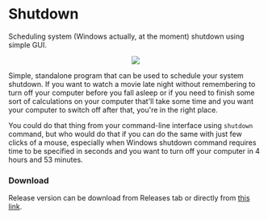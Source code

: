 # Shutdown
Scheduling system (Windows actually, at the moment) shutdown using simple GUI.

<p align="center">
<img src ="https://image.ibb.co/gdz9cy/shutdown1.png" />
</p>

Simple, standalone program that can be used to schedule your system shutdown. If you want to watch a movie late night without remembering to
turn off your computer before you fall asleep or if you need to finish some sort of calculations on your computer that'll take some
time and you want your computer to switch off after that, you're in the right place.

You could do that thing from your command-line interface using `shutdown` command, but who would do that if you can do the
same with just few clicks of a mouse, especially when Windows shutdown command requires time to be specified in seconds
and you want to turn off your computer in 4 hours and 53 minutes.

### Download
Release version can be download from Releases tab or directly from [this link](https://github.com/mtszkw/shutdown/releases/download/v1.0/shutdown-gui.zip).
